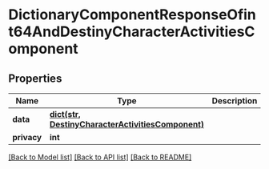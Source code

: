 # DictionaryComponentResponseOfint64AndDestinyCharacterActivitiesComponent

## Properties
Name | Type | Description | Notes
------------ | ------------- | ------------- | -------------
**data** | [**dict(str, DestinyCharacterActivitiesComponent)**](DestinyCharacterActivitiesComponent.md) |  | [optional] 
**privacy** | **int** |  | [optional] 

[[Back to Model list]](../README.md#documentation-for-models) [[Back to API list]](../README.md#documentation-for-api-endpoints) [[Back to README]](../README.md)



